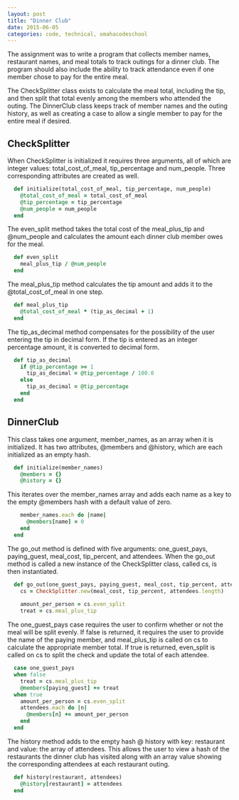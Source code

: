 ```yaml
---
layout: post
title: "Dinner Club"
date: 2015-06-05
categories: code, technical, omahacodeschool
---
```


The assignment was to write a program that collects member names, restaurant names, and meal totals to track outings for a dinner club. The program should also include the ability to track attendance even if one member chose to pay for the entire meal.

The CheckSplitter class exists to calculate the meal total, including the tip, and then split that total evenly among the members who attended the outing. The DinnerClub class keeps track of member names and the outing history, as well as creating a case to allow a single member to pay for the entire meal if desired.  

## CheckSplitter
When CheckSplitter is initialized it requires three arguments, all of which are integer values: total\_cost\_of\_meal, tip\_percentage and  num\_people. Three corresponding attributes are created as well.

```ruby
  def initialize(total_cost_of_meal, tip_percentage, num_people)
    @total_cost_of_meal = total_cost_of_meal
    @tip_percentage = tip_percentage
    @num_people = num_people
  end
```

The even\_split method takes the total cost of the meal\_plus\_tip and @num\_people and calculates the amount each dinner club member owes for the meal.

```ruby
  def even_split
    meal_plus_tip / @num_people
  end
```

The meal\_plus\_tip method calculates the tip amount and adds it to the @total\_cost\_of\_meal in one step.

```ruby
  def meal_plus_tip
    @total_cost_of_meal * (tip_as_decimal + 1)
  end
```

The tip\_as\_decimal method compensates for the possibility of the user entering the tip in decimal form. If the tip is entered as an integer percentage amount, it is converted to decimal form.

```ruby
  def tip_as_decimal
    if @tip_percentage >= 1
      tip_as_decimal = @tip_percentage / 100.0
    else
      tip_as_decimal = @tip_percentage
    end
  end
```

## DinnerClub
This class takes one argument, member\_names, as an array when it is initialized. It has two attributes, @members and @history, which are each initialized as an empty hash. 

```ruby
  def initialize(member_names)
    @members = {}
    @history = {}
```

This iterates over the member\_names array and adds each name as a key to the empty @members hash with a default value of zero.

```ruby
    member_names.each do |name|
      @members[name] = 0
    end      
  end
```

The go\_out method is defined with five arguments: one\_guest\_pays, paying\_guest, meal\_cost, tip\_percent, and attendees. When the go\_out method is called a new instance of the CheckSplitter class, called cs, is then instantiated.

```ruby
  def go_out(one_guest_pays, paying_guest, meal_cost, tip_percent, attendees)
    cs = CheckSplitter.new(meal_cost, tip_percent, attendees.length)
    
    amount_per_person = cs.even_split
    treat = cs.meal_plus_tip
```

The one\_guest\_pays case requires the user to confirm whether or not the meal will be split evenly. If false is returned, it requires the user to provide the name of the paying member, and meal\_plus\_tip is called on cs to calculate the appropriate member total. If true is returned, even\_split is called on cs to split the check and update the total of each attendee.

```ruby
  case one_guest_pays
  when false
    treat = cs.meal_plus_tip
    @members[paying_guest] += treat
  when true
    amount_per_person = cs.even_split
    attendees.each do |n|
      @members[n] += amount_per_person
    end
  end
```

The history method adds to the empty hash @ history with key: restaurant and value: the array of attendees. This allows the user to view a hash of the restaurants the dinner club has visited along with an array value showing the corresponding attendees at each restaurant outing.

```ruby
  def history(restaurant, attendees)
    @history[restaurant] = attendees
  end
```